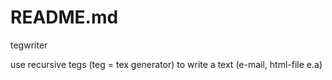# README.md

tegwriter

use recursive tegs (teg = tex generator)
to write a text (e-mail, html-file e.a)